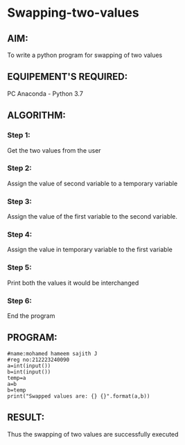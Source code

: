 # Swapping-two-values
## AIM:
To write a python program for swapping of two values
## EQUIPEMENT'S REQUIRED: 
PC
Anaconda - Python 3.7
## ALGORITHM: 
### Step 1:
Get the two values from the user
### Step 2: 
Assign the value of second variable to a temporary variable 
### Step 3: 
Assign the value of the first variable to the second variable.
### Step 4:  
Assign the value in temporary variable to the first variable
### Step 5: 
Print both the values it would be interchanged
### Step 6: 
End the program
## PROGRAM:
~~~
#name:mohamed hameem sajith J
#reg no:212223240090
a=int(input())
b=int(input())
temp=a
a=b
b=temp
print("Swapped values are: {} {}".format(a,b))

~~~
## RESULT:
Thus the swapping of two values are successfully executed



